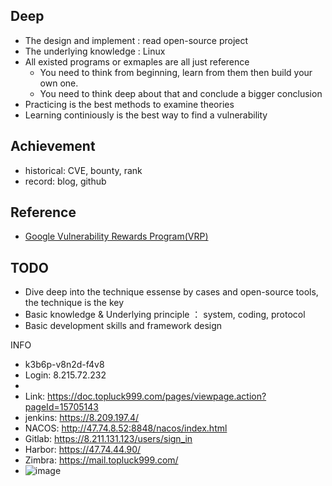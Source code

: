 ## Deep
- The design and implement :  read open-source project
- The underlying knowledge : Linux
- All existed programs or exmaples are all just reference
  - You need to think from beginning, learn from them then build your own one.
  - You need to think deep about that and conclude a bigger conclusion
- Practicing is the best methods to examine theories
- Learning continiously is the best way to find a vulnerability

## Achievement
- historical: CVE, bounty, rank
- record: blog, github


## Reference
- [Google Vulnerability Rewards Program(VRP)](https://security.googleblog.com/2022/06/announcing-winners-of-2021-gcp-vrp-prize.html)

## TODO

- Dive deep into the technique essense by cases and open-source tools, the technique is the key
- Basic knowledge & Underlying principle ： system, coding, protocol
- Basic development skills and framework design

INFO
- k3b6p-v8n2d-f4v8
- Login: 8.215.72.232
- 
- Link: https://doc.topluck999.com/pages/viewpage.action?pageId=15705143
- jenkins: https://8.209.197.4/
- NACOS: http://47.74.8.52:8848/nacos/index.html
- Gitlab: https://8.211.131.123/users/sign_in
- Harbor: https://47.74.44.90/
- Zimbra: https://mail.topluck999.com/
- ![image](https://github.com/user-attachments/assets/4b3a127c-c90c-4bd0-926e-bcd5e9078f2a)
